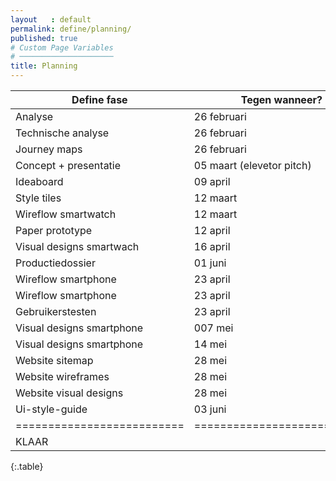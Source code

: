 ```yaml
---
layout   : default
permalink: define/planning/
published: true
# Custom Page Variables
# ─────────────────────
title: Planning
---
```

 
Define fase               | Tegen wanneer?            | Wie?                                   |
----------------------    |---------------------------|----------------------------------------|
Analyse                   | 26 februari               |Samen                                   |
Technische analyse        | 26 februari               |Mathilde smartwatch, Marthe smartphone  |
Journey maps              | 26 februari               |Elk een apart                           |
Concept + presentatie     | 05 maart (elevetor pitch) |Samen                                   |
Ideaboard                 | 09 april                  |Samen ideeën opgedaan                   |
Style tiles               | 12 maart                  |Elk een, en dan eentje samen.           |
Wireflow smartwatch       | 12 maart                  |Samen op papier, Marthe: in illustrator |
Paper prototype           | 12 april                  |Elk een test                            |
Visual designs smartwach  | 16 april                  |Mathilde: maken in Adobe XD             |                              
Productiedossier          | 01 juni                   |Samen                                   |
Wireflow smartphone       | 23 april                  |Marthe: de ticketaankoop                |
Wireflow smartphone       | 23 april                  |Mathilde: nummer invoeren en extra's    |
Gebruikerstesten          | 23 april                  |Elk een, en dan eentje samen            |
Visual designs smartphone | 007 mei                   |Marthe: maken in Adobe XD               |
Visual designs smartphone | 14 mei                    |Mathilde: feedback toepassen            |
Website sitemap           | 28 mei                    |Samen                                   |
Website wireframes        | 28 mei                    |Mathilde                                |
Website visual designs    | 28 mei                    |Marthe                                  |
Ui-style-guide            | 03 juni                   |Samen                                   |
==========================|===========================|========================================|
KLAAR                     |                           |                                        |
{:.table}


